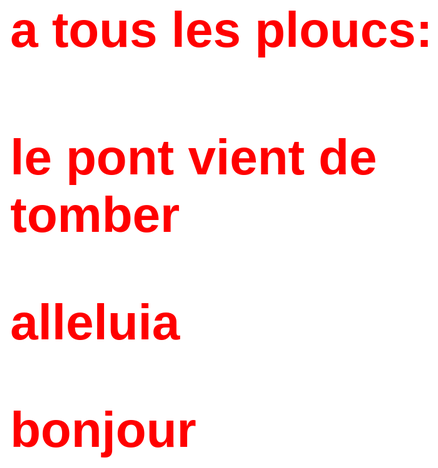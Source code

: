 <html>
<head>
  <meta http-equiv="Content-Type"content="text/html;charset=utf-8" :>
<head/>
<body style="color: red;
background-color: white;
font-size: 30pt;
font-family: sans-serif;">
  
  <h1>a tous les ploucs:<h1/>
<p>
  le pont vient de tomber
<p/>
  
<p>
  alleluia
<p/>  
  


<p>bonjour<p/>
<html/>
